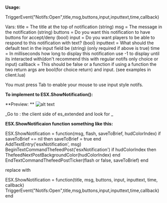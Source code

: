 **Usage:**

TriggerEvent("Notifs:Open",title,msg,buttons,input,inputtext,time,callback)

Vars: 
title       = The title at the top of notification (string)
msg         = The message in the notification (string)
buttons     = Do you want this notification to have buttons for accept/deny (bool)
input       = Do you want players to be able to respond to this notification with text? (bool)
inputtext   = What should the default text in the input field be (string) (only required if above is true)
time        = In milliseconds how long to display this notification use -1 to display until its interacted with(don't recommend this with regular notifs only choice or input)
callback    = This should be false or a function if using a function the two return args are bool(for choice return) and input. (see examples in client.lua)

You must press Tab to enable your mouse to use input style notifs.

**To implement to ESX.ShowNotification():**

**Preview: **
![alt text](https://media.discordapp.net/attachments/865280257899364372/878668292338905088/unknown.png?width=229&height=676)


_Go to : the client side of es_extended and look for _

**ESX.ShowNotificaion function something like this:**

ESX.ShowNotification = function(msg, flash, saveToBrief, hudColorIndex)
  if saveToBrief == nil then saveToBrief = true end
  AddTextEntry('esxNotification', msg)
  BeginTextCommandThefeedPost('esxNotification')
  if hudColorIndex then ThefeedNextPostBackgroundColor(hudColorIndex) end
  EndTextCommandThefeedPostTicker(flash or false, saveToBrief)
end

replace with 

ESX.ShowNotification = function(title, msg, buttons, input, inputtext, time, callback)
  TriggerEvent("Notifs:Open",title,msg,buttons,input,inputtext,time,callback)
end
